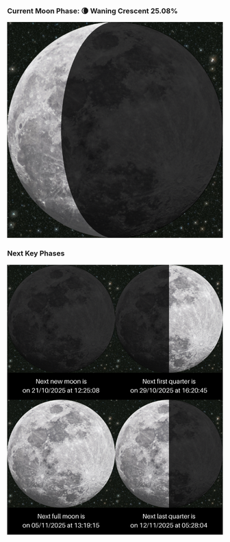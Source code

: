 ### Current Moon Phase: 🌘 Waning Crescent 25.08%
![Moon Phase](moonphase.png)
### Next Key Phases
![Gallery](gallery.png)